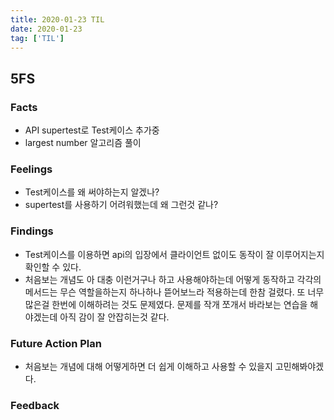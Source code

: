 ```yaml
---
title: 2020-01-23 TIL
date: 2020-01-23
tag: ['TIL']
---
```


## 5FS

### Facts

- API supertest로 Test케이스 추가중
- largest number 알고리즘 풀이

### Feelings

- Test케이스를 왜 써야하는지 알겠나?
- supertest를 사용하기 어려워했는데 왜 그런것 같나?

### Findings

- Test케이스를 이용하면 api의 입장에서 클라이언트 없이도 동작이 잘 이루어지는지 확인할 수 있다.
- 처음보는 개념도 아 대충 이런거구나 하고 사용해야하는데 어떻게 동작하고 각각의 메서드는 무슨 역할을하는지 하나하나 뜯어보느라 적용하는데 한참 걸렸다. 또 너무 많은걸 한번에 이해하려는 것도 문제였다. 문제를 작개 쪼개서 바라보는 연습을 해야겠는데 아직 감이 잘 안잡히는것 같다.

### Future Action Plan

- 처음보는 개념에 대해 어떻게하면 더 쉽게 이해하고 사용할 수 있을지 고민해봐야겠다.

### Feedback
